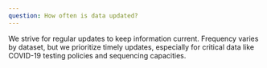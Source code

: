 ```yaml
---
question: How often is data updated?
---
```


We strive for regular updates to keep information current. Frequency varies by dataset, but we prioritize timely updates, especially for critical data like COVID-19 testing policies and sequencing capacities.
